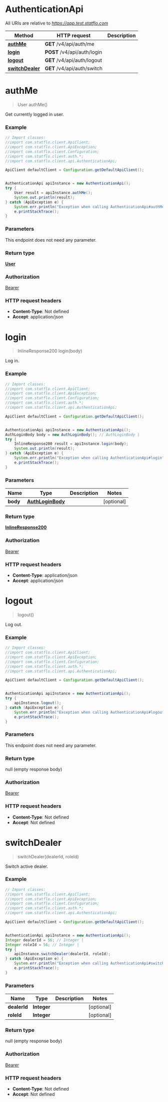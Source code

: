 # AuthenticationApi

All URIs are relative to *https://app.test.statflo.com*

Method | HTTP request | Description
------------- | ------------- | -------------
[**authMe**](AuthenticationApi.md#authMe) | **GET** /v4/api/auth/me | 
[**login**](AuthenticationApi.md#login) | **POST** /v4/api/auth/login | 
[**logout**](AuthenticationApi.md#logout) | **GET** /v4/api/auth/logout | 
[**switchDealer**](AuthenticationApi.md#switchDealer) | **GET** /v4/api/auth/switch | 

<a name="authMe"></a>
# **authMe**
> User authMe()



Get currently logged in user.

### Example
```java
// Import classes:
//import com.statflo.client.ApiClient;
//import com.statflo.client.ApiException;
//import com.statflo.client.Configuration;
//import com.statflo.client.auth.*;
//import com.statflo.client.api.AuthenticationApi;

ApiClient defaultClient = Configuration.getDefaultApiClient();


AuthenticationApi apiInstance = new AuthenticationApi();
try {
    User result = apiInstance.authMe();
    System.out.println(result);
} catch (ApiException e) {
    System.err.println("Exception when calling AuthenticationApi#authMe");
    e.printStackTrace();
}
```

### Parameters
This endpoint does not need any parameter.

### Return type

[**User**](User.md)

### Authorization

[Bearer](../README.md#Bearer)

### HTTP request headers

 - **Content-Type**: Not defined
 - **Accept**: application/json

<a name="login"></a>
# **login**
> InlineResponse200 login(body)



Log in.

### Example
```java
// Import classes:
//import com.statflo.client.ApiClient;
//import com.statflo.client.ApiException;
//import com.statflo.client.Configuration;
//import com.statflo.client.auth.*;
//import com.statflo.client.api.AuthenticationApi;

ApiClient defaultClient = Configuration.getDefaultApiClient();


AuthenticationApi apiInstance = new AuthenticationApi();
AuthLoginBody body = new AuthLoginBody(); // AuthLoginBody | 
try {
    InlineResponse200 result = apiInstance.login(body);
    System.out.println(result);
} catch (ApiException e) {
    System.err.println("Exception when calling AuthenticationApi#login");
    e.printStackTrace();
}
```

### Parameters

Name | Type | Description  | Notes
------------- | ------------- | ------------- | -------------
 **body** | [**AuthLoginBody**](AuthLoginBody.md)|  | [optional]

### Return type

[**InlineResponse200**](InlineResponse200.md)

### Authorization

[Bearer](../README.md#Bearer)

### HTTP request headers

 - **Content-Type**: application/json
 - **Accept**: application/json

<a name="logout"></a>
# **logout**
> logout()



Log out.

### Example
```java
// Import classes:
//import com.statflo.client.ApiClient;
//import com.statflo.client.ApiException;
//import com.statflo.client.Configuration;
//import com.statflo.client.auth.*;
//import com.statflo.client.api.AuthenticationApi;

ApiClient defaultClient = Configuration.getDefaultApiClient();


AuthenticationApi apiInstance = new AuthenticationApi();
try {
    apiInstance.logout();
} catch (ApiException e) {
    System.err.println("Exception when calling AuthenticationApi#logout");
    e.printStackTrace();
}
```

### Parameters
This endpoint does not need any parameter.

### Return type

null (empty response body)

### Authorization

[Bearer](../README.md#Bearer)

### HTTP request headers

 - **Content-Type**: Not defined
 - **Accept**: Not defined

<a name="switchDealer"></a>
# **switchDealer**
> switchDealer(dealerId, roleId)



Switch active dealer.

### Example
```java
// Import classes:
//import com.statflo.client.ApiClient;
//import com.statflo.client.ApiException;
//import com.statflo.client.Configuration;
//import com.statflo.client.auth.*;
//import com.statflo.client.api.AuthenticationApi;

ApiClient defaultClient = Configuration.getDefaultApiClient();


AuthenticationApi apiInstance = new AuthenticationApi();
Integer dealerId = 56; // Integer | 
Integer roleId = 56; // Integer | 
try {
    apiInstance.switchDealer(dealerId, roleId);
} catch (ApiException e) {
    System.err.println("Exception when calling AuthenticationApi#switchDealer");
    e.printStackTrace();
}
```

### Parameters

Name | Type | Description  | Notes
------------- | ------------- | ------------- | -------------
 **dealerId** | **Integer**|  | [optional]
 **roleId** | **Integer**|  | [optional]

### Return type

null (empty response body)

### Authorization

[Bearer](../README.md#Bearer)

### HTTP request headers

 - **Content-Type**: Not defined
 - **Accept**: Not defined

